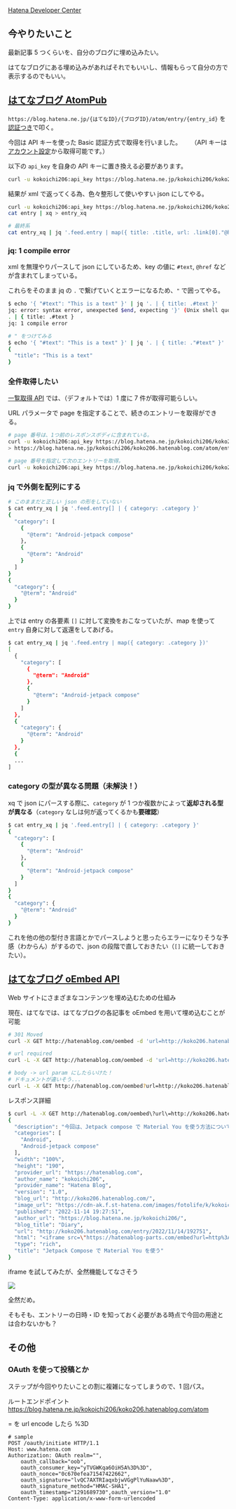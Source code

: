 [Hatena Developer Center](https://developer.hatena.ne.jp/ja/documents/bookmark/apis/rest/my)

## 今やりたいこと

最新記事 5 つくらいを、自分のブログに埋め込みたい。

はてなブログにある埋め込みがあればそれでもいいし、情報もらって自分の方で表示するのでもいい。

## [はてなブログ AtomPub](https://developer.hatena.ne.jp/ja/documents/blog/apis/atom)

`https://blog.hatena.ne.jp/{はてなID}/{ブログID}/atom/entry/{entry_id}` を[認証つき](https://developer.hatena.ne.jp/ja/documents/blog/apis/atom/#auth)で叩く。

今回は API キーを使った Basic 認証方式で取得を行いました。 　
（API キーは[アカウント設定](https://blog.hatena.ne.jp/-/config)から取得可能です。）

以下の `api_key` を自身の API キーに置き換える必要があります。

```sh
curl -u kokoichi206:api_key https://blog.hatena.ne.jp/kokoichi206/koko206.hatenablog.com/atom/entry
```

結果が xml で返ってくる為、色々整形して使いやすい json にしてやる。

```sh
curl -u kokoichi206:api_key https://blog.hatena.ne.jp/kokoichi206/koko206.hatenablog.com/atom/entry > entry
cat entry | xq > entry_xq

# 最終系
cat entry_xq | jq '.feed.entry | map({ title: .title, url: .link[0]."@href", published: .published, summary: .summary."#text", category: .category })' > entry_output
```

### jq: 1 compile error

xml を無理やりパースして json にしているため、key の値に `#text`, `@href` などが含まれてしまっている。

これらをそのまま jq の `.` で繋げていくとエラーになるため、`"` で囲ってやる。

```sh
$ echo '{ "#text": "This is a text" }' | jq '. | { title: .#text }'
jq: error: syntax error, unexpected $end, expecting '}' (Unix shell quoting issues?) at <top-level>, line 1:
. | { title: .#text }
jq: 1 compile error

# " をつけてみる
$ echo '{ "#text": "This is a text" }' | jq '. | { title: ."#text" }'
{
  "title": "This is a text"
}
```

### 全件取得したい

[一覧取得 API](https://developer.hatena.ne.jp/ja/documents/blog/apis/atom/#%E3%83%96%E3%83%AD%E3%82%B0%E3%82%A8%E3%83%B3%E3%83%88%E3%83%AA%E3%81%AE%E4%B8%80%E8%A6%A7%E5%8F%96%E5%BE%97) では、（デフォルトでは）1 度に 7 件が取得可能らしい。

URL パラメータで page を指定することで、続きのエントリーを取得ができる。

```sh
# page 番号は、1つ前のレスポンスボディに含まれている。
curl -u kokoichi206:api_key https://blog.hatena.ne.jp/kokoichi206/koko206.hatenablog.com/atom/entry | xq | jq '.feed.link[1]."@href"'
> https://blog.hatena.ne.jp/kokoichi206/koko206.hatenablog.com/atom/entry?page=1667486025

# page 番号を指定して次のエントリーを取得。
curl -u kokoichi206:api_key https://blog.hatena.ne.jp/kokoichi206/koko206.hatenablog.com/atom/entry?page=1667486025
```

### jq で外側を配列にする

```sh
# このままだと正しい json の形をしていない
$ cat entry_xq | jq '.feed.entry[] | { category: .category }'
{
  "category": [
    {
      "@term": "Android-jetpack compose"
    },
    {
      "@term": "Android"
    }
  ]
}
{
  "category": {
    "@term": "Android"
  }
}
```

上では entry の各要素 `[]` に対して変換をおこなっていたが、map を使って `entry` 自身に対して返還をしてあげる。

```sh
$ cat entry_xq | jq '.feed.entry | map({ category: .category })'
[
  {
    "category": [
      {
        "@term": "Android"
      },
      {
        "@term": "Android-jetpack compose"
      }
    ]
  },
  {
    "category": {
      "@term": "Android"
    }
  },
  {
  ...
]
```

### category の型が異なる問題（未解決！）

xq で json にパースする際に、`category` が 1 つか複数かによって**返却される型が異なる**（`category` なしは何が返ってくるかも**要確認**）

```sh
$ cat entry_xq | jq '.feed.entry[] | { category: .category }'
{
  "category": [
    {
      "@term": "Android"
    },
    {
      "@term": "Android-jetpack compose"
    }
  ]
}
{
  "category": {
    "@term": "Android"
  }
}
```

これを他の他の型付き言語とかでパースしようと思ったらエラーになりそうな予感（わからん）がするので、json の段階で直しておきたい（`[]` に統一しておきたい）。

## [はてなブログ oEmbed API](https://developer.hatena.ne.jp/ja/documents/blog/apis/oembed)

Web サイトにさまざまなコンテンツを埋め込むための仕組み

現在、はてなでは、はてなブログの各記事を oEmbed を用いて埋め込むことが可能

```sh
# 301 Moved
curl -X GET http://hatenablog.com/oembed -d 'url=http://koko206.hatenablog.com/entry/2022/11/14/192751' -d 'format=json'

# url required
curl -L -X GET http://hatenablog.com/oembed -d 'url=http://koko206.hatenablog.com/entry/2022/11/14/192751' -d 'format=json'

# body -> url param にしたらいけた！
# ドキュメントが違いそう...
curl -L -X GET http://hatenablog.com/oembed?url=http://koko206.hatenablog.com/entry/2022/11/14/192751&format=json
```

レスポンス詳細

```sh
$ curl -L -X GET http://hatenablog.com/oembed\?url\=http://koko206.hatenablog.com/entry/2022/11/14/192751\&format\=json | jq
{
  "description": "今回は、Jetpack compose で Material You を使う方法についてメモしておきます。 なお、今回の内容は『Android DevSummit \"Material You in Compose apps\"』から学んだものとなります。 環境 - kotlinCompilerVersion '1.6' - compose_ui_version = '1.3.0-beta03' - androidx.compose.material3:material3:1.1.0-alpha02 - androidx.compose.material3:material3-window-siz…",
  "categories": [
    "Android",
    "Android-jetpack compose"
  ],
  "width": "100%",
  "height": "190",
  "provider_url": "https://hatenablog.com",
  "author_name": "kokoichi206",
  "provider_name": "Hatena Blog",
  "version": "1.0",
  "blog_url": "http://koko206.hatenablog.com/",
  "image_url": "https://cdn-ak.f.st-hatena.com/images/fotolife/k/kokoichi206/20221114/20221114192427.png",
  "published": "2022-11-14 19:27:51",
  "author_url": "https://blog.hatena.ne.jp/kokoichi206/",
  "blog_title": "Diary",
  "url": "http://koko206.hatenablog.com/entry/2022/11/14/192751",
  "html": "<iframe src=\"https://hatenablog-parts.com/embed?url=http%3A%2F%2Fkoko206.hatenablog.com%2Fentry%2F2022%2F11%2F14%2F192751\" title=\"Jetpack Compose で Material You を使う - Diary\" class=\"embed-card embed-blogcard\" scrolling=\"no\" frameborder=\"0\" style=\"display: block; width: 100%; height: 190px; max-width: 500px; margin: 10px 0px;\"></iframe>",
  "type": "rich",
  "title": "Jetpack Compose で Material You を使う"
}
```

iframe を試してみたが、全然機能してなさそう

![](iframe_test.png)

全然だめ。

そもそも、エントリーの日時・ID を知っておく必要がある時点で今回の用途とは合わないかも？

## その他

### OAuth を使って投稿とか

ステップが今回やりたいことの割に複雑になってしまうので、1 回パス。

ルートエンドポイント
https://blog.hatena.ne.jp/kokoichi206/koko206.hatenablog.com/atom

= を url encode したら %3D

```
# sample
POST /oauth/initiate HTTP/1.1
Host: www.hatena.com
Authorization: OAuth realm="",
    oauth_callback="oob",
    oauth_consumer_key="yTVGWKqa6OiH5A%3D%3D",
    oauth_nonce="0c670efea71547422662",
    oauth_signature="lvQC7AXTRIaqxbjwVGgPlYuNaaw%3D",
    oauth_signature_method="HMAC-SHA1",
    oauth_timestamp="1291689730",oauth_version="1.0"
Content-Type: application/x-www-form-urlencoded
```
